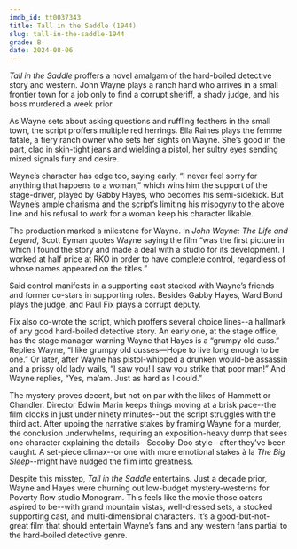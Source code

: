 ```yaml
---
imdb_id: tt0037343
title: Tall in the Saddle (1944)
slug: tall-in-the-saddle-1944
grade: B-
date: 2024-08-06
---
```


_Tall in the Saddle_ proffers a novel amalgam of the hard-boiled detective story and western. John Wayne plays a ranch hand who arrives in a small frontier town for a job only to find a corrupt sheriff, a shady judge, and his boss murdered a week prior.

<!-- end -->

As Wayne sets about asking questions and ruffling feathers in the small town, the script proffers multiple red herrings. Ella Raines plays the femme fatale, a fiery ranch owner who sets her sights on Wayne. She’s good in the part, clad in skin-tight jeans and wielding a pistol, her sultry eyes sending mixed signals fury and desire.

Wayne’s character has edge too, saying early, “I never feel sorry for anything that happens to a woman,” which wins him the support of the stage-driver, played by Gabby Hayes, who becomes his semi-sidekick. But Wayne’s ample charisma and the script’s limiting his misogyny to the above line and his refusal to work for a woman keep his character likable.

The production marked a milestone for Wayne. In _John Wayne: The Life and Legend_, Scott Eyman quotes Wayne saying the film “was the first picture in which I found the story and made a deal with a studio for its development. I worked at half price at RKO in order to have complete control, regardless of whose names appeared on the titles.”

Said control manifests in a supporting cast stacked with Wayne’s friends and former co-stars in supporting roles. Besides Gabby Hayes, Ward Bond plays the judge, and Paul Fix plays a corrupt deputy.

Fix also co-wrote the script, which proffers several choice lines--a hallmark of any good hard-boiled detective story. An early one, at the stage office, has the stage manager warning Wayne that Hayes is a “grumpy old cuss.” Replies Wayne, “I like grumpy old cusses—Hope to live long enough to be one.” Or later, after Wayne has pistol-whipped a drunken would-be assassin and a prissy old lady wails, “I saw you! I saw you strike that poor man!” And Wayne replies, “Yes, ma’am. Just as hard as I could.”

The mystery proves decent, but not on par with the likes of Hammett or Chandler. Director Edwin Marin keeps things moving at a brisk pace--the film clocks in just under ninety minutes--but the script struggles with the third act. After upping the narrative stakes by framing Wayne for a murder, the conclusion underwhelms, requiring an exposition-heavy dump that sees one character explaining the details--Scooby-Doo style--after they’ve been caught. A set-piece climax--or one with more emotional stakes à la <span data-imdb-id="tt0038355">_The Big Sleep_</span>--might have nudged the film into greatness.

Despite this misstep, _Tall in the Saddle_ entertains. Just a decade prior, Wayne and Hayes were churning out low-budget mystery-westerns for Poverty Row studio Monogram. This feels like the movie those oaters aspired to be--with grand mountain vistas, well-dressed sets, a stocked supporting cast, and multi-dimensional characters. It’s a good-but-not-great film that should entertain Wayne’s fans and any western fans partial to the hard-boiled detective genre.
